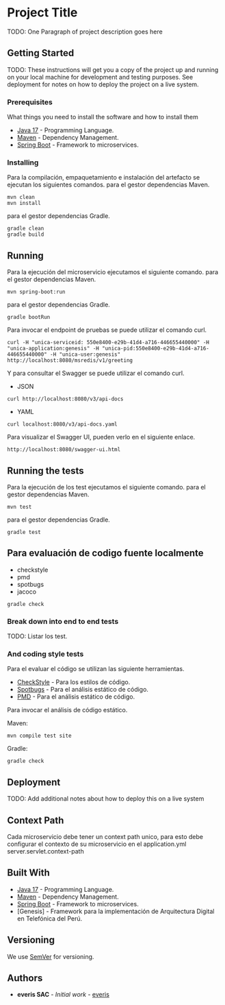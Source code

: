# Project Title

TODO: One Paragraph of project description goes here

## Getting Started

TODO: These instructions will get you a copy of the project up and running on your local machine for development and testing purposes. See deployment for notes on how to deploy the project on a live system.

### Prerequisites

What things you need to install the software and how to install them

* [Java 17](https://www.oracle.com/technetwork/java/javase/downloads) - Programming Language.
* [Maven](https://maven.apache.org/) - Dependency Management.
* [Spring Boot](https://spring.io/projects/spring-boot) - Framework to microservices.

### Installing

Para la compilación, empaquetamiento e instalación del artefacto se ejecutan los siguientes comandos.
para el gestor dependencias Maven.
```
mvn clean
mvn install
```

para el gestor dependencias Gradle.
```
gradle clean
gradle build
```

## Running

Para la ejecución del microservicio ejecutamos el siguiente comando.
para el gestor dependencias Maven.
```
mvn spring-boot:run
```
para el gestor dependencias Gradle.
```
gradle bootRun
```

Para invocar el endpoint de pruebas se puede utilizar el comando curl.

```
curl -H "unica-serviceid: 550e8400-e29b-41d4-a716-446655440000" -H "unica-application:genesis" -H "unica-pid:550e8400-e29b-41d4-a716-446655440000" -H "unica-user:genesis" http://localhost:8080/msredis/v1/greeting
```

Y para consultar el Swagger se puede utilizar el comando curl.

* JSON

```
curl http://localhost:8080/v3/api-docs
```

* YAML

```
curl localhost:8080/v3/api-docs.yaml
```

Para visualizar el Swagger UI, pueden verlo en el siguiente enlace.

```
http://localhost:8080/swagger-ui.html
```

## Running the tests

Para la ejecución de los test ejecutamos el siguiente comando.
para el gestor dependencias Maven.
```
mvn test
```
para el gestor dependencias Gradle.
```
gradle test
```

## Para evaluación de codigo fuente localmente
* checkstyle 
* pmd
* spotbugs 
* jacoco
```
gradle check
```
### Break down into end to end tests

TODO: Listar los test.

### And coding style tests

Para el evaluar el código se utilizan las siguiente herramientas.

* [CheckStyle](https://checkstyle.sourceforge.io/) - Para los estilos de código.
* [Spotbugs](https://spotbugs.github.io/) - Para el análisis estático de código.
* [PMD](https://pmd.github.io/) - Para el análisis estático de código.

Para invocar el análisis de código estático.

Maven:
```
mvn compile test site
```
Gradle:
```
gradle check
```


## Deployment

TODO: Add additional notes about how to deploy this on a live system

## Context Path

Cada microservicio debe tener un context path unico, para esto debe configurar el contexto de su microservicio
en el application.yml server.servlet.context-path

## Built With

* [Java 17](https://www.oracle.com/technetwork/java/javase/downloads) - Programming Language.
* [Maven](https://maven.apache.org/) - Dependency Management.
* [Spring Boot](https://spring.io/projects/spring-boot) - Framework to microservices.
* [Genesis] - Framework para la implementación de Arquitectura Digital en Telefónica del Perú.

## Versioning

We use [SemVer](http://semver.org/) for versioning.

## Authors

* **everis SAC** - *Initial work* - [everis](https://www.everis.com/peru)